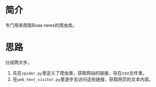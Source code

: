 # 简介

专门用来爬取Buaa news的爬虫库。

# 思路

分成两大步。

1. 先在`spider.py`里定义了爬虫类，获取网站的链接，存在csv文件里。
2. 在`web_text_visitor.py`里逐步去访问这些链接，获取网页的文本内容。